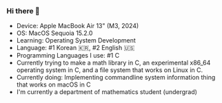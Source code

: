 ### Hi there 👋

 - Device: Apple MacBook Air 13" (M3, 2024)
 - OS: MacOS Sequoia 15.2.0
 - Learning: Operating System Development
 - Language: #1 Korean 🇰🇷, #2 English 🇺🇸
 - Programming Languages I use: #1 C
 - Currently trying to make a math library in C, an experimental x86_64 operating system in C, and a file system that works on Linux in C.
 - Currently doing: Implementing commandline system information thing that works on macOS in C
 - I'm currently a department of mathematics student (undergrad)
